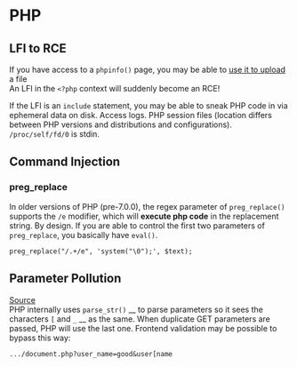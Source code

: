 # PHP

## LFI to RCE

If you have access to a `phpinfo()` page, you may be able to [use it to upload](https://www.fatalerrors.org/a/php-local-file-inclusion-rce-with-phpinfo.html) a file\
An LFI in the `<?php` context will suddenly become an RCE!

If the LFI is an `include` statement, you may be able to sneak PHP code in via ephemeral data on disk. Access logs. PHP session files (location differs between PHP versions and distributions and configurations). `/proc/self/fd/0` is stdin.

## Command Injection

### preg\_replace

In older versions of PHP (pre-7.0.0), the regex parameter of `preg_replace()` supports the `/e` modifier, which will **execute php code** in the replacement string. By design. If you are able to control the first two parameters of `preg_replace`, you basically have `eval()`.

```
preg_replace("/.+/e", 'system("\0");', $text);
```

## Parameter Pollution

[Source](https://twitter.com/PaulosYibelo/status/1425731971188248581?s=19)\
PHP internally uses `parse_str()` __ to parse parameters so it sees the characters `[` and `_` __ as the same. When duplicate GET parameters are passed, PHP will use the last one. Frontend validation may be possible to bypass this way:

`.../document.php?user_name=good&user[name`

